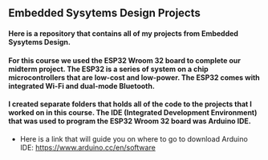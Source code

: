## Embedded Sysytems Design Projects
#### Here is a repository that contains all of my projects from Embedded Sysytems Design.

#### For this course we used the ESP32 Wroom 32 board to complete our midterm project. The ESP32 is a series of system on a chip microcontrollers that are low-cost and low-power. The ESP32 comes with integrated Wi-Fi and dual-mode Bluetooth. 

#### I created separate folders that holds all of the code to the projects that I worked on in this course. The IDE (Integrated Development Environment) that was used to program the ESP32 Wroom 32 board was Arduino IDE. 

- Here is a link that will guide you on where to go to download Arduino IDE: https://www.arduino.cc/en/software

